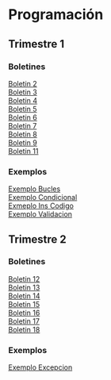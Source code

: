 # Programación

## Trimestre 1  

### Boletines
[Boletin 2](https://github.com/Britza/Programacion/tree/master/src/com/programacion/Boletin2)  
[Boletin 3](https://github.com/Britza/Programacion/tree/master/src/com/programacion/Boletin3)  
[Boletin 4](https://github.com/Britza/Programacion/tree/master/src/com/programacion/Boletin4)  
[Boletin 5](https://github.com/Britza/Programacion/tree/master/src/com/programacion/Boletin5)  
[Boletin 6](https://github.com/Britza/Programacion/tree/master/src/com/programacion/Boletin6)  
[Boletin 7](https://github.com/Britza/Programacion/tree/master/src/com/programacion/Boletin7)   
[Boletin 8](https://github.com/Britza/Programacion/tree/master/src/com/programacion/Boletin8)  
[Boletin 9](https://github.com/Britza/Programacion/tree/master/src/com/programacion/Boletin9)  
[Boletin 11](https://github.com/Britza/Programacion/tree/master/src/com/programacion/Boletin11)   


### Exemplos
[Exemplo Bucles](https://github.com/Britza/Programacion/tree/master/src/com/programacion/ExemploBucles)  
[Exemplo Condicional](https://github.com/Britza/Programacion/tree/master/src/com/programacion/ExemploCondicional)  
[Exmeplo Ins Codigo](https://github.com/Britza/Programacion/tree/master/src/com/programacion/ExemploInsCodigo)  
[Exemplo Validacion](https://github.com/Britza/Programacion/tree/master/src/com/programacion/ExemploValidacion)   

## Trimestre 2  

### Boletines  
[Boletin 12](https://github.com/Britza/Programacion/tree/master/src/com/programacion/Boletin12)  
[Boletin 13](https://github.com/Britza/Programacion/tree/master/src/com/programacion/Boletin13)  
[Boletin 14](https://github.com/Britza/Programacion/tree/master/src/com/programacion/Boletin14)  
[Boletin 15](https://github.com/Britza/Programacion/tree/master/src/com/programacion/Boletin15)  
[Boletin 16]()  
[Boletin 17](https://github.com/Britza/Programacion/tree/master/src/com/programacion/Boletin17)  
[Boletin 18]()  



### Exemplos 
[Exemplo Excepcion](https://github.com/Britza/Programacion/tree/master/src/com/programacion/ExemploExcepcion)  






